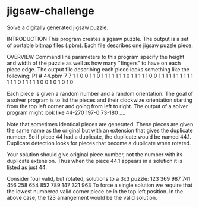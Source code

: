 # jigsaw-challenge
Solve a digitally generated jigsaw puzzle.


INTRODUCTION
This program creates a jigsaw puzzle.  The output is a set of portable
bitmap files (.pbm).  Each file describes one jigsaw puzzle piece.


OVERVIEW
Command line parameters to this program specify the height and width of
the puzzle as well as how many "fingers" to have on each piece edge.  The
output file describing each piece looks something like the following:
    P1
    # 44.pbm
    7 7
    1 1 0 0 1 1 0
    1 1 1 1 1 1 1
    0 1 1 1 1 1 0
    0 1 1 1 1 1 1
    1 1 1 1 1 1 1
    0 1 1 1 1 1 0
    0 1 0 1 0 1 0

Each piece is given a random number and a random orientation.  The goal
of a solver program is to list the pieces and their clockwize orientation
starting from the top left corner and going from left to right.  The
output of a solver program might look like
    44-270
    197-0
    73-180
    ....

Note that sometimes identical pieces are generated.  These pieces are
given the same name as the original but with an extension that gives the
duplicate number.  So if piece 44 had a duplicate, the duplicate would
be named 44.1.  Duplicate detection looks for pieces that become a
duplicate when rotated.

Your solution should give original piece number, not the number with its
duplicate extension.  Thus when the piece 44.1 appears in a solution it
is listed as just 44.


Consider four valid, but rotated, solutions to a 3x3 puzzle:
    123  369  987  741
    456  258  654  852
    789  147  321  963
To force a single solution we require that the lowest numbered valid
corner piece be in the top left position.  In the above case, the 123
arrangement would be the valid solution.


